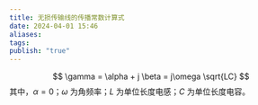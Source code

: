 ```yaml
---
title: 无损传输线的传播常数计算式
date: 2024-04-01 15:46
aliases: 
tags: 
publish: "true"
---
```

$$
\gamma = \alpha + j \beta = j\omega \sqrt{LC}
$$
其中，$\alpha = 0$；$\omega$ 为角频率；$L$ 为单位长度电感；$C$ 为单位长度电容。